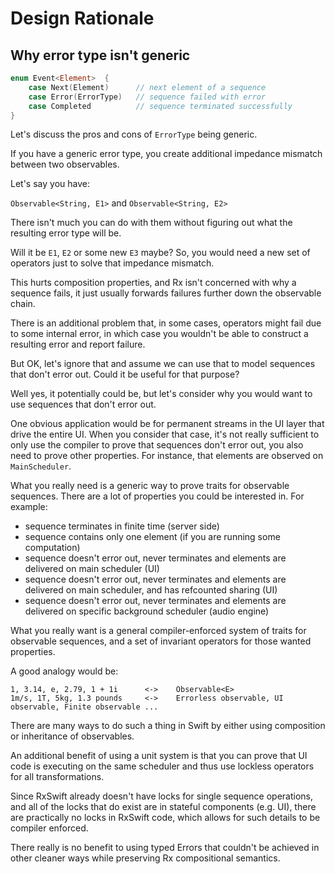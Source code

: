 Design Rationale
================

## Why error type isn't generic

```Swift
enum Event<Element>  {
    case Next(Element)      // next element of a sequence
    case Error(ErrorType)   // sequence failed with error
    case Completed          // sequence terminated successfully
}
```

Let's discuss the pros and cons of `ErrorType` being generic.

If you have a generic error type, you create additional impedance mismatch between two observables.

Let's say you have:

`Observable<String, E1>` and `Observable<String, E2>`

There isn't much you can do with them without figuring out what the resulting error type will be.

Will it be `E1`, `E2` or some new `E3` maybe? So, you would need a new set of operators just to solve that impedance mismatch.

This hurts composition properties, and Rx isn't concerned with why a sequence fails, it just usually forwards failures further down the observable chain.

There is an additional problem that, in some cases, operators might fail due to some internal error, in which case you wouldn't be able to construct a resulting error and report failure.

But OK, let's ignore that and assume we can use that to model sequences that don't error out. Could it be useful for that purpose?

Well yes, it potentially could be, but let's consider why you would want to use sequences that don't error out.

One obvious application would be for permanent streams in the UI layer that drive the entire UI. When you consider that case, it's not really sufficient to only use the compiler to prove that sequences don't error out, you also need to prove other properties. For instance, that elements are observed on `MainScheduler`.

What you really need is a generic way to prove traits for observable sequences. There are a lot of properties you could be interested in. For example:

* sequence terminates in finite time (server side)
* sequence contains only one element (if you are running some computation)
* sequence doesn't error out, never terminates and elements are delivered on main scheduler (UI)
* sequence doesn't error out, never terminates and elements are delivered on main scheduler, and has refcounted sharing (UI)
* sequence doesn't error out, never terminates and elements are delivered on specific background scheduler (audio engine)

What you really want is a general compiler-enforced system of traits for observable sequences, and a set of invariant operators for those wanted properties.

A good analogy would be:

```
1, 3.14, e, 2.79, 1 + 1i      <->    Observable<E>
1m/s, 1T, 5kg, 1.3 pounds     <->    Errorless observable, UI observable, Finite observable ...
```

There are many ways to do such a thing in Swift by either using composition or inheritance of observables.

An additional benefit of using a unit system is that you can prove that UI code is executing on the same scheduler and thus use lockless operators for all transformations.

Since RxSwift already doesn't have locks for single sequence operations, and all of the locks that do exist are in stateful components (e.g. UI), there are practically no locks in RxSwift code, which allows for such details to be compiler enforced.

There really is no benefit to using typed Errors that couldn't be achieved in other cleaner ways while preserving Rx compositional semantics.

